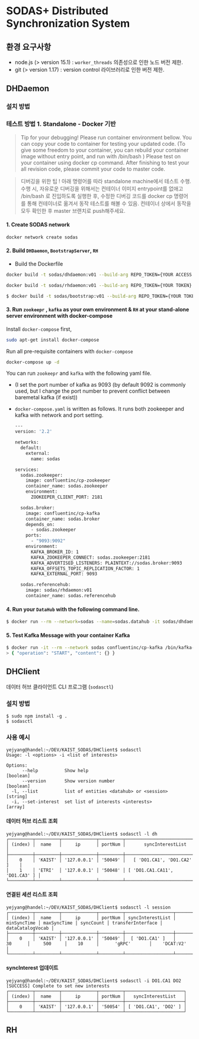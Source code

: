 # SODAS+ Distributed Synchronization System

## 환경 요구사항
- node.js (> version 15.1) : `worker_threads` 의존성으로 인한 노드 버전 제한.
- git (> version 1.17) : version control 라이브러리로 인한 버전 제한.

## DHDaemon

### 설치 방법

### 테스트 방법 1. Standalone - Docker 기반
> Tip for your debugging! Please run container environment bellow. You can copy your code to container for testing your updated code. (To give some freedom to your container, you can rebuild your container image without entry point, and run with /bin/bash ) Please test on your container using docker cp command. After finishing to test your all revision code, please commit your code to master code.


> 디버깅을 위한 팁 ! 아래 명령어를 따라 standalone machine에서 테스트 수행. 수행 시, 자유로운 디버깅을 위해서는 컨테이너 이미지 entrypoint를 없애고 /bin/bash 로 진입하도록 실행한 후, 수정한 디버깅 코드를 docker cp 명령어를 통해 컨테이너로 옮겨서 동작 테스트를 해볼 수 있음. 컨테이너 상에서 동작을 모두 확인한 후 master 브랜치로 push해주세요.

#### 1. Create SODAS network

```bash
docker network create sodas
```

#### 2. Build `DHDaemon`, `BootstrapServer`, `RH`



- Build the Dockerfile

```bash
docker build -t sodas/dhdaemon:v01 --build-arg REPO_TOKEN={YOUR ACCESS TOKEN HERE} ./KAIST_SODAS/DH
```

```bash
docker build -t sodas/rhdaemon:v01 --build-arg REPO_TOKEN={YOUR TOKEN} RH/RMSync/
```

```bash
$ docker build -t sodas/bootstrap:v01 --build-arg REPO_TOKEN={YOUR TOKEN} RH/BootstrapServer/
```

#### 3. Run `zookeepr` , `kafka` as your own environment &  `RH` at your stand-alone server environment with docker-compose

Install `docker-compose` first,

```bash
sudo apt-get install docker-compose
```

Run all pre-requisite containers with `docker-compose`

```bash
docker-compose up -d
```

You can run `zookeepr` and `kafka` with the following yaml file.

- (I set the port number of kafka as 9093 (by default 9092 is commonly used, but I change the port number to prevent conflict between baremetal kafka (if exist))
- `docker-compose.yaml` is written as follows. It runs both zookeeper and kafka with network and port setting.
    
    ```bash
    ---
    version: '2.2'
    
    networks:
      default:
        external:
          name: sodas
    
    services:
      sodas.zookeeper:
        image: confluentinc/cp-zookeeper
        container_name: sodas.zookeeper
        environment:
          ZOOKEEPER_CLIENT_PORT: 2181
    
      sodas.broker:
        image: confluentinc/cp-kafka
        container_name: sodas.broker
        depends_on:
          - sodas.zookeeper
        ports:
          - "9093:9092"
        environment:
          KAFKA_BROKER_ID: 1
          KAFKA_ZOOKEEPER_CONNECT: sodas.zookeeper:2181
          KAFKA_ADVERTISED_LISTENERS: PLAINTEXT://sodas.broker:9093
          KAFKA_OFFSETS_TOPIC_REPLICATION_FACTOR: 1
          KAFKA_EXTERNAL_PORT: 9093
    
      sodas.referencehub:
        image: sodas/rhdaemon:v01
        container_name: sodas.referencehub
    ```
    

#### 4. Run your `DataHub` with the following command line.

```bash
$ docker run --rm --network=sodas --name=sodas.datahub -it sodas/dhdaemon:v01
```

#### 5. Test Kafka Message with your container Kafka

```bash
$ docker run -it --rm --network sodas confluentinc/cp-kafka /bin/kafka-console-producer --bootstrap-server sodas.broker:9093 --topic send.datahub
> { "operation": "START", "content": {} }
```

## DHClient
데이터 허브 클라이언트 CLI 프로그램 (`sodasctl`)

### 설치 방법
```shell script
$ sudo npm install -g .
$ sodasctl
```

### 사용 예시

```shell script
yejyang@handel:~/DEV/KAIST_SODAS/DHClient$ sodasctl 
Usage: -l <options> -i <list of interests>

Options:
      --help          Show help                                        [boolean]
      --version       Show version number                              [boolean]
  -l, --list          list of entities <datahub> or <session>           [string]
  -i, --set-interest  set list of interests <interests>                  [array]
```

#### 데이터 허브 리스트 조회
```shell script
yejyang@handel:~/DEV/KAIST_SODAS/DHClient$ sodasctl -l dh
┌─────────┬─────────┬─────────────┬─────────┬───────────────────────────────┐
│ (index) │  name   │     ip      │ portNum │       syncInterestList        │
├─────────┼─────────┼─────────────┼─────────┼───────────────────────────────┤
│    0    │ 'KAIST' │ '127.0.0.1' │ '50049' │   [ 'DO1.CA1', 'DO1.CA2' ]    │
│    1    │ 'ETRI'  │ '127.0.0.1' │ '50048' │ [ 'DO1.CA1.CA11', 'DO1.CA3' ] │
└─────────┴─────────┴─────────────┴─────────┴───────────────────────────────┘
```

#### 연결된 세션 리스트 조회
```shell script
yejyang@handel:~/DEV/KAIST_SODAS/DHClient$ sodasctl -l session
┌─────────┬─────────┬─────────────┬─────────┬──────────────────┬─────────────┬─────────────┬───────────┬───────────────────┬──────────────────┐
│ (index) │  name   │     ip      │ portNum │ syncInterestList │ minSyncTime │ maxSyncTime │ syncCount │ transferInterface │ dataCatalogVocab │
├─────────┼─────────┼─────────────┼─────────┼──────────────────┼─────────────┼─────────────┼───────────┼───────────────────┼──────────────────┤
│    0    │ 'KAIST' │ '127.0.0.1' │ '50049' │  [ 'DO1.CA1' ]   │     30      │     500     │    10     │      'gRPC'       │    'DCAT:V2'     │
└─────────┴─────────┴─────────────┴─────────┴──────────────────┴─────────────┴─────────────┴───────────┴───────────────────┴──────────────────┘
```

#### syncInterest 업데이트
```shell script
yejyang@handel:~/DEV/KAIST_SODAS/DHClient$ sodasctl -i DO1.CA1 DO2
[SUCCESS] Complete to set new interests
┌─────────┬─────────┬─────────────┬─────────┬──────────────────────┐
│ (index) │  name   │     ip      │ portNum │   syncInterestList   │
├─────────┼─────────┼─────────────┼─────────┼──────────────────────┤
│    0    │ 'KAIST' │ '127.0.0.1' │ '50054' │ [ 'DO1.CA1', 'DO2' ] │
└─────────┴─────────┴─────────────┴─────────┴──────────────────────┘
```

## RH


